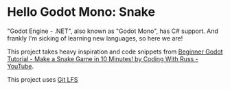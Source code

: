 # Hello Godot Mono: Snake

"Godot Engine - .NET", also known as "Godot Mono", has C# support. And frankly I'm sicking of learning new languages, so here we are!

This project takes heavy inspiration and code snippets from [Beginner Godot Tutorial - Make a Snake Game in 10 Minutes! by Coding With Russ - YouTube](https://www.youtube.com/watch?v=DlRP-UBR-2A).

This project uses [Git LFS](https://git-lfs.com/)
